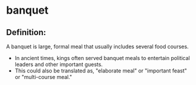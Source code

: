 # banquet #

## Definition: ##

A banquet is large, formal meal that usually includes several food courses.

* In ancient times, kings often served banquet meals to entertain political leaders and other important guests.
* This could also be translated as, "elaborate meal" or "important feast" or "multi-course meal."

